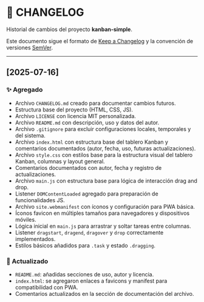 # 📑 CHANGELOG

Historial de cambios del proyecto **kanban-simple**.

Este documento sigue el formato de [Keep a Changelog](https://keepachangelog.com/es/1.0.0/) y la convención de versiones [SemVer](https://semver.org/lang/es/).

---

## [2025-07-16]

### ✨ Agregado

- Archivo `CHANGELOG.md` creado para documentar cambios futuros.
- Estructura base del proyecto (HTML, CSS, JS).
- Archivo `LICENSE` con licencia MIT personalizada.
- Archivo `README.md` con descripción, uso y datos del autor.
- Archivo `.gitignore` para excluir configuraciones locales, temporales y del sistema.
- Archivo `index.html` con estructura base del tablero Kanban y comentarios documentados (autor, fecha, uso, futuras actualizaciones).
- Archivo `style.css` con estilos base para la estructura visual del tablero Kanban, columnas y layout general.
- Comentarios documentados con autor, fecha y registro de actualizaciones.
- Archivo `main.js` con estructura base para lógica de interacción drag and drop.
- Listener `DOMContentLoaded` agregado para preparación de funcionalidades JS.
- Archivo `site.webmanifest` con íconos y configuración para PWA básica.
- Íconos favicon en múltiples tamaños para navegadores y dispositivos móviles.
- Lógica inicial en `main.js` para arrastrar y soltar tareas entre columnas.
- Listener `dragstart`, `dragend`, `dragover` y `drop` correctamente implementados.
- Estilos básicos añadidos para `.task` y estado `.dragging`.

### 📝 Actualizado

- `README.md`: añadidas secciones de uso, autor y licencia.
- `index.html`: se agregaron enlaces a favicons y manifest para compatibilidad con PWA.
- Comentarios actualizados en la sección de documentación del archivo.
